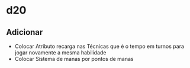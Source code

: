 # d20 

## Adicionar

* Colocar Atributo recarga nas Técnicas que é o tempo em turnos para jogar novamente a mesma habilidade
* Colocar Sistema de manas por pontos de manas
